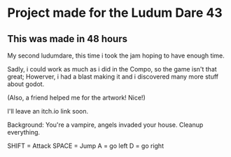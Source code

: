 # Project made for the Ludum Dare 43
## This was made in 48 hours

My second ludumdare, this time i took the jam hoping to have enough time.

Sadly, i could work as much as i did in the Compo, so the game isn't that great;
Howerver, i had a blast making it and i discovered many more stuff about godot.

(Also, a friend helped me for the artwork! Nice!)

I'll leave an itch.io link soon.

Background:
You're a vampire, angels invaded your house. Cleanup everything.

SHIFT = Attack
SPACE = Jump
A = go left
D = go right
